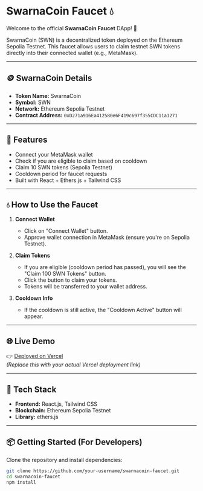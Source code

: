 # SwarnaCoin Faucet 💧

Welcome to the official **SwarnaCoin Faucet** DApp! 🎉

SwarnaCoin (SWN) is a decentralized token deployed on the Ethereum Sepolia Testnet. This faucet allows users to claim testnet SWN tokens directly into their connected wallet (e.g., MetaMask).

---

## 🪙 SwarnaCoin Details

- **Token Name:** SwarnaCoin
- **Symbol:** SWN
- **Network:** Ethereum Sepolia Testnet
- **Contract Address:** `0xD271a916Ea412580e6F419c697f355CDC11a1271`

---

## 🚀 Features

- Connect your MetaMask wallet
- Check if you are eligible to claim based on cooldown
- Claim 10 SWN tokens (Sepolia Testnet)
- Cooldown period for faucet requests
- Built with React + Ethers.js + Tailwind CSS

---

## 💧 How to Use the Faucet

1. **Connect Wallet**
   - Click on "Connect Wallet" button.
   - Approve wallet connection in MetaMask (ensure you're on Sepolia Testnet).

2. **Claim Tokens**
   - If you are eligible (cooldown period has passed), you will see the "Claim 100 SWN Tokens" button.
   - Click the button to claim your tokens.
   - Tokens will be transferred to your wallet address.

3. **Cooldown Info**
   - If the cooldown is still active, the "Cooldown Active" button will appear.

---

## 🌐 Live Demo

👉 [Deployed on Vercel](https://your-vercel-url.vercel.app)  
*(Replace this with your actual Vercel deployment link)*

---

## 🧰 Tech Stack

- **Frontend:** React.js, Tailwind CSS
- **Blockchain:** Ethereum Sepolia Testnet
- **Library:** ethers.js

---

## 📦 Getting Started (For Developers)

Clone the repository and install dependencies:

```bash
git clone https://github.com/your-username/swarnacoin-faucet.git
cd swarnacoin-faucet
npm install
